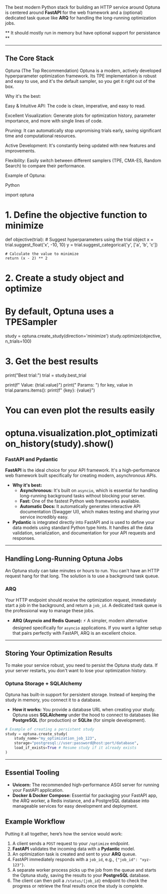 The best modern Python stack for building an HTTP service around Optuna is
centered around **FastAPI** for the web framework and a (optional) dedicated
task queue like **ARQ** for handling the long-running optimization jobs.

** It should mostly run in memory but have optional support for persistance **

---

## The Core Stack

Optuna (The Top Recommendation) Optuna is a modern, actively developed
hyperparameter optimization framework. Its TPE implementation is robust and easy
to use, and it's the default sampler, so you get it right out of the box.

Why it's the best:

Easy & Intuitive API: The code is clean, imperative, and easy to read.

Excellent Visualization: Generate plots for optimization history, parameter
importance, and more with single lines of code.

Pruning: It can automatically stop unpromising trials early, saving significant
time and computational resources.

Active Development: It's constantly being updated with new features and
improvements.

Flexibility: Easily switch between different samplers (TPE, CMA-ES, Random
Search) to compare their performance.

Example of Optuna:

Python

import optuna

# 1. Define the objective function to minimize

def objective(trial): # Suggest hyperparameters using the trial object x =
trial.suggest_float('x', -10, 10) y = trial.suggest_categorical('y', ['a', 'b',
'c'])

    # Calculate the value to minimize
    return (x - 2) ** 2

# 2. Create a study object and optimize

# By default, Optuna uses a TPESampler

study = optuna.create_study(direction='minimize') study.optimize(objective,
n_trials=100)

# 3. Get the best results

print("Best trial:") trial = study.best_trial

print(f" Value: {trial.value}") print(" Params: ") for key, value in
trial.params.items(): print(f" {key}: {value}")

# You can even plot the results easily

# optuna.visualization.plot_optimization_history(study).show()

### FastAPI and Pydantic

**FastAPI** is the ideal choice for your API framework. It's a high-performance
web framework built specifically for creating modern, asynchronous APIs.

- **Why it's best:**
  - **Asynchronous:** It's built on `asyncio`, which is essential for handling
    long-running background tasks without blocking your server.
  - **Fast:** One of the fastest Python web frameworks available.
  - **Automatic Docs:** It automatically generates interactive API documentation
    (Swagger UI), which makes testing and sharing your service incredibly easy.
- **Pydantic** is integrated directly into FastAPI and is used to define your
  data models using standard Python type hints. It handles all the data
  validation, serialization, and documentation for your API requests and
  responses.

---

## Handling Long-Running Optuna Jobs

An Optuna study can take minutes or hours to run. You can't have an HTTP request
hang for that long. The solution is to use a background task queue.

### ARQ

Your HTTP endpoint should receive the optimization request, immediately start a
job in the background, and return a `job_id`. A dedicated task queue is the
professional way to manage these jobs.

- **ARQ (Asyncio and Redis Queue):** ⚡ A simpler, modern alternative designed
  specifically for `asyncio` applications. If you want a lighter setup that
  pairs perfectly with FastAPI, ARQ is an excellent choice.

---

## Storing Your Optimization Results

To make your service robust, you need to persist the Optuna study data. If your
server restarts, you don't want to lose your optimization history.

### Optuna Storage + SQLAlchemy

Optuna has built-in support for persistent storage. Instead of keeping the study
in memory, you connect it to a database.

- **How it works:** You provide a database URL when creating your study. Optuna
  uses **SQLAlchemy** under the hood to connect to databases like **PostgreSQL**
  (for production) or **SQLite** (for simple development).

<!-- end list -->

```python
# Example of creating a persistent study
study = optuna.create_study(
    study_name="my_optimization_job_123",
    storage="postgresql://user:password@host:port/database",
    load_if_exists=True # Resume study if it already exists
)
```

---

## Essential Tooling

- **Uvicorn:** The recommended high-performance ASGI server for running your
  FastAPI application.
- **Docker & Docker Compose:** Essential for packaging your FastAPI app, the ARQ
  worker, a Redis instance, and a PostgreSQL database into manageable services
  for easy development and deployment.

## Example Workflow

Putting it all together, here’s how the service would work:

1. A client sends a `POST` request to your `/optimize` endpoint.
2. **FastAPI** validates the incoming data with a **Pydantic** model.
3. An optimization task is created and sent to your **ARQ** queue.
4. FastAPI immediately responds with a `job_id`, e.g., `{"job_id": "xyz-123"}`.
5. A separate worker process picks up the job from the queue and starts the
   Optuna study, saving the results to your **PostgreSQL** database.
6. The client can then poll a `/status/{job_id}` endpoint to check the progress
   or retrieve the final results once the study is complete.
